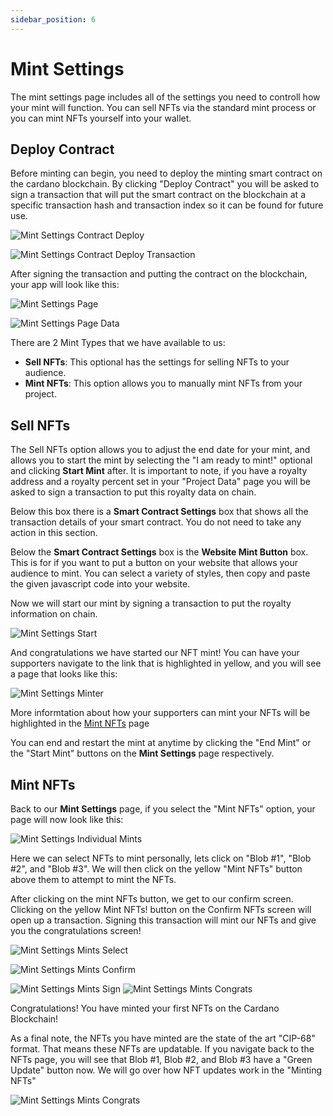 ```yaml
---
sidebar_position: 6
---
```


# Mint Settings

The mint settings page includes all of the settings you need to controll how your mint will function. You can sell NFTs via the standard mint process or you can mint NFTs yourself into your wallet.

## Deploy Contract

Before minting can begin, you need to deploy the minting smart contract on the cardano blockchain. By clicking "Deploy Contract" you will be asked to sign a transaction that will put the smart contract on the blockchain at a specific transaction hash and transaction index so it can be found for future use.

![Mint Settings Contract Deploy](/img/nft-projects/create-nft-project/mint-settings/mint-settings-contract.png)

![Mint Settings Contract Deploy Transaction](/img/nft-projects/create-nft-project/mint-settings/mint-settings-contract-transaction.png)

After signing the transaction and putting the contract on the blockchain, your app will look like this:

![Mint Settings Page](/img/nft-projects/create-nft-project/mint-settings/mint-settings-page.png)

![Mint Settings Page Data](/img/nft-projects/create-nft-project/mint-settings/mint-settings-page-contract-data.png)

There are 2 Mint Types that we have available to us:

-   **Sell NFTs**: This optional has the settings for selling NFTs to your audience.
-   **Mint NFTs**: This option allows you to manually mint NFTs from your project.

## Sell NFTs

The Sell NFTs option allows you to adjust the end date for your mint, and allows you to start the mint by selecting the "I am ready to mint!" optional and clicking **Start Mint** after. It is important to note, if you have a royalty address and a royalty percent set in your "Project Data" page you will be asked to sign a transaction to put this royalty data on chain.

Below this box there is a **Smart Contract Settings** box that shows all the transaction details of your smart contract. You do not need to take any action in this section.

Below the **Smart Contract Settings** box is the **Website Mint Button** box. This is for if you want to put a button on your website that allows your audience to mint. You can select a variety of styles, then copy and paste the given javascript code into your website.

Now we will start our mint by signing a transaction to put the royalty information on chain.

![Mint Settings Start](/img/nft-projects/create-nft-project/mint-settings/mint-settings-start.png)

And congratulations we have started our NFT mint! You can have your supporters navigate to the link that is highlighted in yellow, and you will see a page that looks like this:

![Mint Settings Minter](/img/nft-projects/create-nft-project/mint-settings/mint-settings-minter.png)

More informtation about how your supporters can mint your NFTs will be highlighted in the [Mint NFTs](docs/nft-projects/create-nft-project/minting-nfts/mint-nfts.md) page

You can end and restart the mint at anytime by clicking the "End Mint" or the "Start Mint" buttons on the **Mint Settings** page respectively.

## Mint NFTs

Back to our **Mint Settings** page, if you select the "Mint NFTs" option, your page will now look like this:

![Mint Settings Individual Mints](/img/nft-projects/create-nft-project/mint-settings/mint-settings-individual-mints.png)

Here we can select NFTs to mint personally, lets click on "Blob #1", "Blob #2", and "Blob #3". We will then click on the yellow "Mint NFTs" button above them to attempt to mint the NFTs.

After clicking on the mint NFTs button, we get to our confirm screen. Clicking on the yellow Mint NFTs! button on the Confirm NFTs screen will open up a transaction.
Signing this transaction will mint our NFTs and give you the congratulations screen!

![Mint Settings Mints Select](/img/nft-projects/create-nft-project/mint-settings/mint-settings-individual-mints-select.png)

![Mint Settings Mints Confirm](/img/nft-projects/create-nft-project/mint-settings/mint-settings-individual-confirm.png)

![Mint Settings Mints Sign](/img/nft-projects/create-nft-project/mint-settings/mint-settings-individual-mints-sign.png)
![Mint Settings Mints Congrats](/img/nft-projects/create-nft-project/mint-settings/mint-settings-individual-mints-congrats.png)

Congratulations! You have minted your first NFTs on the Cardano Blockchain!

As a final note, the NFTs you have minted are the state of the art "CIP-68" format. That means these NFTs are updatable. If you navigate back to the NFTs page, you will see that Blob #1, Blob #2, and Blob #3 have a "Green Update" button now. We will go over how NFT updates work in the "Minting NFTs"

![Mint Settings Mints Congrats](/img/nft-projects/create-nft-project/mint-settings/mint-settings-individual-mints-update.png)
